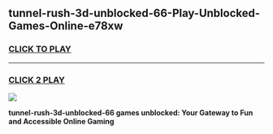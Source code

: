 
## tunnel-rush-3d-unblocked-66-Play-Unblocked-Games-Online-e78xw
<h3>
<a href="https://premium76.site?title=tunnel-rush-3d-unblocked-66&ref=25A">CLICK TO PLAY</a></h3>
<hr>

<h3>
<a href="https://premium76.site?title=tunnel-rush-3d-unblocked-66&ref=25A">CLICK 2 PLAY</a>
  
</h3>

<a href="https://premium76.site?title=tunnel-rush-3d-unblocked-66&ref=25A"><img src="https://clearcache.store/games.png"></a>


**tunnel-rush-3d-unblocked-66 games unblocked: Your Gateway to Fun and Accessible Online Gaming**
